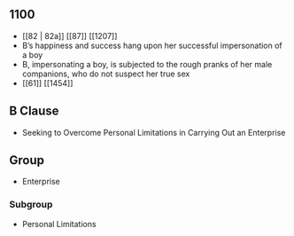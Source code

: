 ## 1100
- [[82 | 82a]] [[87]] [[1207]] 
- B’s happiness and success hang upon her successful impersonation of a boy
- B, impersonating a boy, is subjected to the rough pranks of her male companions, who do not suspect her true sex
- [[61]] [[1454]] 

## B Clause
- Seeking to Overcome Personal Limitations in Carrying Out an Enterprise

## Group
- Enterprise

### Subgroup
- Personal Limitations

